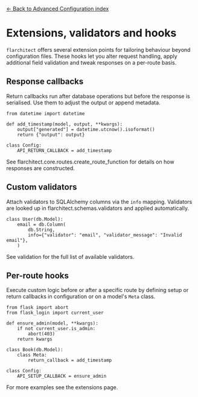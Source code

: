 [← Back to Advanced Configuration index](index.md)

# Extensions, validators and hooks
`flarchitect` offers several extension points for tailoring behaviour beyond
configuration files. These hooks let you alter request handling, apply
additional field validation and tweak responses on a per-route basis.
## Response callbacks
Return callbacks run after database operations but before the response is
serialised. Use them to adjust the output or append metadata.
```
from datetime import datetime

def add_timestamp(model, output, **kwargs):
    output["generated"] = datetime.utcnow().isoformat()
    return {"output": output}

class Config:
    API_RETURN_CALLBACK = add_timestamp
```
See flarchitect.core.routes.create_route_function for details on how
responses are constructed.
## Custom validators
Attach validators to SQLAlchemy columns via the `info` mapping.
Validators are looked up in flarchitect.schemas.validators and
applied automatically.
```
class User(db.Model):
    email = db.Column(
        db.String,
        info={"validator": "email", "validator_message": "Invalid email"},
    )
```
See validation for the full list of available validators.
## Per-route hooks
Execute custom logic before or after a specific route by defining setup or
return callbacks in configuration or on a model's `Meta` class.
```
from flask import abort
from flask_login import current_user

def ensure_admin(model, **kwargs):
    if not current_user.is_admin:
        abort(403)
    return kwargs

class Book(db.Model):
    class Meta:
        return_callback = add_timestamp

class Config:
    API_SETUP_CALLBACK = ensure_admin
```
For more examples see the extensions page.

